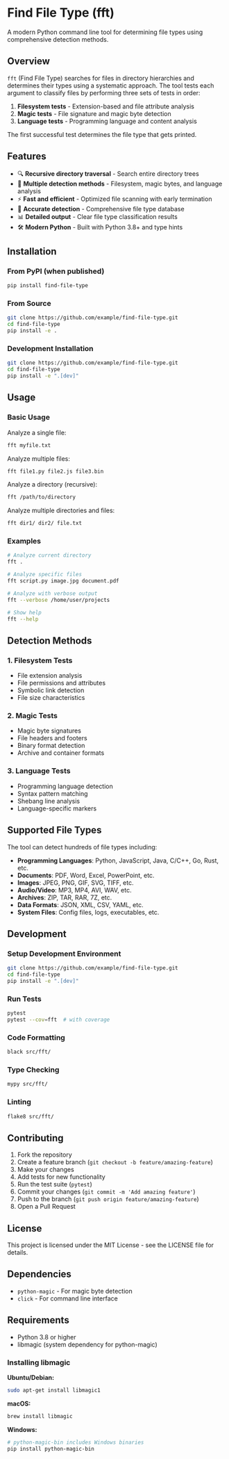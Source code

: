 # Find File Type (fft)

A modern Python command line tool for determining file types using comprehensive detection methods.

## Overview

`fft` (Find File Type) searches for files in directory hierarchies and determines their types using a systematic approach. The tool tests each argument to classify files by performing three sets of tests in order:

1. **Filesystem tests** - Extension-based and file attribute analysis
2. **Magic tests** - File signature and magic byte detection  
3. **Language tests** - Programming language and content analysis

The first successful test determines the file type that gets printed.

## Features

- 🔍 **Recursive directory traversal** - Search entire directory trees
- 📁 **Multiple detection methods** - Filesystem, magic bytes, and language analysis
- ⚡ **Fast and efficient** - Optimized file scanning with early termination
- 🎯 **Accurate detection** - Comprehensive file type database
- 📊 **Detailed output** - Clear file type classification results
- 🛠️ **Modern Python** - Built with Python 3.8+ and type hints

## Installation

### From PyPI (when published)
```bash
pip install find-file-type
```

### From Source
```bash
git clone https://github.com/example/find-file-type.git
cd find-file-type
pip install -e .
```

### Development Installation
```bash
git clone https://github.com/example/find-file-type.git
cd find-file-type
pip install -e ".[dev]"
```

## Usage

### Basic Usage

Analyze a single file:
```bash
fft myfile.txt
```

Analyze multiple files:
```bash
fft file1.py file2.js file3.bin
```

Analyze a directory (recursive):
```bash
fft /path/to/directory
```

Analyze multiple directories and files:
```bash
fft dir1/ dir2/ file.txt
```

### Examples

```bash
# Analyze current directory
fft .

# Analyze specific files
fft script.py image.jpg document.pdf

# Analyze with verbose output
fft --verbose /home/user/projects

# Show help
fft --help
```

## Detection Methods

### 1. Filesystem Tests
- File extension analysis
- File permissions and attributes
- Symbolic link detection
- File size characteristics

### 2. Magic Tests  
- Magic byte signatures
- File headers and footers
- Binary format detection
- Archive and container formats

### 3. Language Tests
- Programming language detection
- Syntax pattern matching
- Shebang line analysis
- Language-specific markers

## Supported File Types

The tool can detect hundreds of file types including:

- **Programming Languages**: Python, JavaScript, Java, C/C++, Go, Rust, etc.
- **Documents**: PDF, Word, Excel, PowerPoint, etc.
- **Images**: JPEG, PNG, GIF, SVG, TIFF, etc.
- **Audio/Video**: MP3, MP4, AVI, WAV, etc.
- **Archives**: ZIP, TAR, RAR, 7Z, etc.
- **Data Formats**: JSON, XML, CSV, YAML, etc.
- **System Files**: Config files, logs, executables, etc.

## Development

### Setup Development Environment
```bash
git clone https://github.com/example/find-file-type.git
cd find-file-type
pip install -e ".[dev]"
```

### Run Tests
```bash
pytest
pytest --cov=fft  # with coverage
```

### Code Formatting
```bash
black src/fft/
```

### Type Checking
```bash
mypy src/fft/
```

### Linting
```bash
flake8 src/fft/
```

## Contributing

1. Fork the repository
2. Create a feature branch (`git checkout -b feature/amazing-feature`)
3. Make your changes
4. Add tests for new functionality
5. Run the test suite (`pytest`)
6. Commit your changes (`git commit -m 'Add amazing feature'`)
7. Push to the branch (`git push origin feature/amazing-feature`)
8. Open a Pull Request

## License

This project is licensed under the MIT License - see the LICENSE file for details.

## Dependencies

- `python-magic` - For magic byte detection
- `click` - For command line interface

## Requirements

- Python 3.8 or higher
- libmagic (system dependency for python-magic)

### Installing libmagic

**Ubuntu/Debian:**
```bash
sudo apt-get install libmagic1
```

**macOS:**
```bash
brew install libmagic
```

**Windows:**
```bash
# python-magic-bin includes Windows binaries
pip install python-magic-bin
``` 
